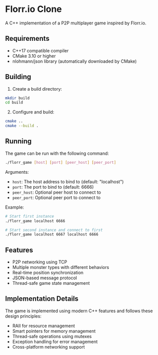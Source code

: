 # Florr.io Clone

A C++ implementation of a P2P multiplayer game inspired by Florr.io.

## Requirements

- C++17 compatible compiler
- CMake 3.10 or higher
- nlohmann/json library (automatically downloaded by CMake)

## Building

1. Create a build directory:
```bash
mkdir build
cd build
```

2. Configure and build:
```bash
cmake ..
cmake --build .
```

## Running

The game can be run with the following command:
```bash
./florr_game [host] [port] [peer_host] [peer_port]
```

Arguments:
- `host`: The host address to bind to (default: "localhost")
- `port`: The port to bind to (default: 6666)
- `peer_host`: Optional peer host to connect to
- `peer_port`: Optional peer port to connect to

Example:
```bash
# Start first instance
./florr_game localhost 6666

# Start second instance and connect to first
./florr_game localhost 6667 localhost 6666
```

## Features

- P2P networking using TCP
- Multiple monster types with different behaviors
- Real-time position synchronization
- JSON-based message protocol
- Thread-safe game state management

## Implementation Details

The game is implemented using modern C++ features and follows these design principles:
- RAII for resource management
- Smart pointers for memory management
- Thread-safe operations using mutexes
- Exception handling for error management
- Cross-platform networking support